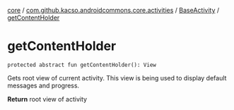 [core](../../index.md) / [com.github.kacso.androidcommons.core.activities](../index.md) / [BaseActivity](index.md) / [getContentHolder](./get-content-holder.md)

# getContentHolder

`protected abstract fun getContentHolder(): View`

Gets root view of current activity.
This view is being used to display default messages and progress.

**Return**
root view of activity

